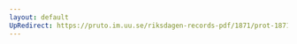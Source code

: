 ```yaml
---
layout: default
UpRedirect: https://pruto.im.uu.se/riksdagen-records-pdf/1871/prot-1871--ak--506/prot-1871--ak--506_035.pdf
---
```

